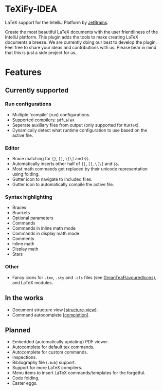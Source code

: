 # TeXiFy-IDEA
LaTeX support for the IntelliJ Platform by [JetBrains](https://www.jetbrains.com/).

Create the most beautiful LaTeX documents with the user friendliness of the IntelliJ platform.
This plugin adds the tools to make creating LaTeX documents a breeze. We are currently doing our best to develop the plugin.
Feel free to share your ideas and contributions with us.
Please bear in mind that this is just a side project for us.

# Features

## Currently supported

### Run configurations
* Multiple 'compile' (run) configurations.
* Supported compilers: `pdfLaTeX`
* Seperate auxiliary files from output (only supported for `MiKTeX`).
* Dynamically detect what runtime configuration to use based on the active file.

### Editor
* Brace matching for `{}`, `[]`, `\[\]` and `$$`.
* Automatically inserts other half of `{}`, `[]`, `\[\]` and `$$`.
* Most math commands get replaced by their unicode representation using folding.
* Gutter icon to navigate to included files.
* Gutter icon to automatically compile the active file.

### Syntax highlighting
* Braces
* Brackets
* Optional parameters
* Commands
* Commands in inline math mode
* Commands in display math mode
* Comments
* Inline math
* Display math
* Stars

### Other
* Fancy icons for `.tex`, `.sty` and `.cls` files (see [GreanTeaFlavouredIcons](https://github.com/RubenSchellekens/GreenTeaFlavouredIcons)), and LaTeX modules.

## In the works
* Document structure view [[structure-view](https://github.com/Ruben-Sten/TeXiFy-IDEA/tree/structure-view)].
* Command autocomplete [[completion](https://github.com/Ruben-Sten/TeXiFy-IDEA/tree/completion)].

## Planned
* Embedded (automatically updating) PDF viewer.
* Autocomplete for default tex commands.
* Autocomplete for custom commands.
* Inspections.
* Bibliography file (`.bib`) support.
* Support for more LaTeX compilers.
* Menu items to insert LaTeX commands/templates for the forgetful.
* Code folding.
* Easter eggs.
